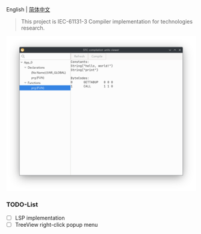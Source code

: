 English | [简体中文](./README.zh-CN.md)
> This project is IEC-61131-3 Compiler implementation for technologies research.

![x](./screenshots/Screenshot_20231209_230838.png)

### TODO-List
- [ ] LSP implementation
- [ ] TreeView right-click popup menu
